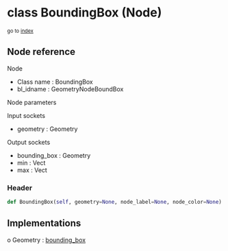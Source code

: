 # class BoundingBox (Node)

<sub>go to [index](/docs/index.md)</sub>

## Node reference

Node
 - Class name : BoundingBox
 - bl_idname : GeometryNodeBoundBox

Node parameters

Input sockets
 - geometry : Geometry

Output sockets
 - bounding_box : Geometry
 - min : Vect
 - max : Vect

### Header

``` python
def BoundingBox(self, geometry=None, node_label=None, node_color=None):
```

## Implementations

o Geometry : [bounding_box](/docs/GeoNodes_classes/Geometry.md#bounding_box) 

